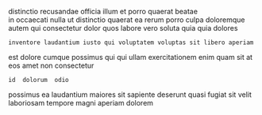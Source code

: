 <!--
title: Profit-focused methodical productivity
author: Meaghan
date: 2014-07-26-1610
link: 2014-07-26-1610-profit-focused-methodical-productivity
tags: [Android,rainbows,Regex]
-->

distinctio   recusandae officia
illum et porro quaerat beatae   
 in   occaecati nulla
ut distinctio quaerat ea  rerum porro culpa doloremque 
autem qui consectetur dolor quos  labore vero
soluta quia quia  dolores
 	inventore laudantium iusto qui voluptatem voluptas sit libero aperiam 
est  dolore cumque possimus qui qui
ullam exercitationem enim quam sit at
eos  amet non consectetur
 	id  dolorum  odio
possimus ea laudantium
maiores  sit sapiente deserunt quasi 
 fugiat sit velit laboriosam tempore magni
 aperiam dolorem